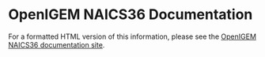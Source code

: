 # OpenIGEM NAICS36 Documentation

For a formatted HTML version of this information, please see
the [OpenIGEM NAICS36 documentation site](https://openigem.github.io/naics36/).
